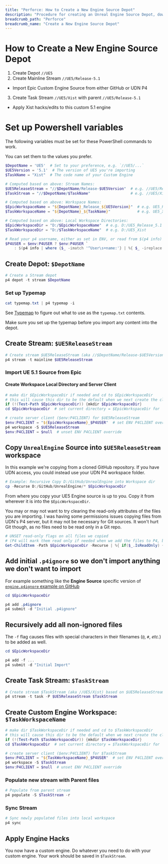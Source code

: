 ```yaml
---
title: "Perforce: How to Create a New Engine Source Depot"
description: "Procedure for creating an Unreal Engine Source Depot, downstream from Epic Games GitHub/Perforce"
breadcrumb_path: "Perforce"
breadcrumb_name: "Create a New Engine Source Depot"
---
```


# How to Create a New Engine Source Depot

1. Create Depot `//UE5`
2. Create Mainline Stream `//UE5/Release-5.1`
  - Import Epic Custom Engine Source from either GitHub or UDN P4
3. Create Task Stream `//UE5/Xist` with parent `//UE5/Release-5.1`
  - Apply Xist hacks/edits to this custom 5.1 engine


# Set up Powershell variables

The following variables must be set for these PowerShell commands to work.

You can set them to the values you prefer.

```powershell
$DepotName = 'UE5'  # Set to your preference, e.g. `//UE5/...`
$UE5Version = '5.1'  # The version of UE5 you're importing
$TaskName = "Xist"  # The code name of your Custom Engine

# Computed based on above: Stream Names:
$UE5ReleaseStream = "//$DepotName/Release-$UE5Version"  # e.g. //UE5/Release-5.1
$TaskStream = "//$DepotName/$TaskName"                  # e.g. //UE5/Xist

# Computed based on above: Workspace Names:
$EpicWorkspaceName = "${DepotName}_Release_${UE5Version}"  # e.g. UE5_Release_5.1
$TaskWorkspaceName = "${DepotName}_${TaskName}"            # e.g. UE5_Xist

# Computed based on above: Local Workspace Directories:
$EpicWorkspaceDir = "D:/$EpicWorkspaceName"  # e.g. D:/UE5_Release_5.1
$TaskWorkspaceDir = "D:/$TaskWorkspaceName"  # e.g. D:/UE5_Xist

# Read your p4 username, either as set in ENV, or read from $(p4 info)
$P4USER = $env:P4USER ? $env:P4USER `
    : $(p4 info | where {$_ -imatch '^User\s+name:'} | %{ $_ -ireplace '^User\s+name:\s*','' })
```

## Create Depot: `$DepotName`

```powershell
# Create a Stream depot
p4 depot -t stream $DepotName
```

### Set up Typemap

```powershell
cat typemap.txt | p4 typemap -i
```

See [Typemap](./Typemap) to figure out what to use as the `typemap.txt` contents.

Make sure you set up the typemap before you import any content into the depot.


## Create Stream: `$UE5ReleaseStream`

```powershell
# Create stream $UE5ReleaseStream (aka //$DepotName/Release-$UE5Version)
p4 stream -t mainline $UE5ReleaseStream
```

### Import UE 5.1 Source from Epic

#### Create Workspace Local Directory and Server Client

```powershell
# make dir $EpicWorkspaceDir if needed and cd to $EpicWorkspaceDir
# this will cause this dir to be the default when we next create the client on the server
if (!(Test-Path $EpicWorkspaceDir)) {mkdir $EpicWorkspaceDir}
cd $EpicWorkspaceDir  # set current directory = $EpicWorkspaceDir for `p4 workspace`

# create server client ($env:P4CLIENT) for $UE5ReleaseStream
$env:P4CLIENT = "${EpicWorkspaceName}_$P4USER"  # set ENV P4CLIENT override
p4 workspace -S $UE5ReleaseStream
$env:P4CLIENT = $null  # unset ENV P4CLIENT override
```


## Copy `UnrealEngine` Source into `$UE5ReleaseStream` workspace

In this example we're copying from a cloned GitHub repository.
If you have UDN access, you could instead use your UDN P4 workspace folder.

```powershell
# Example: Recursive Copy D:/GitHub/UnrealEngine into Workspace dir
cp -Recurse D:/GitHub/UnrealEngine/* $EpicWorkspaceDir
```

From where you copy your UE5 Engine source is up to you.
Copy it from wherever it is into the `$EpicWorkspaceDir`.

You may or may not want to try clearing the read-only attributes
of the files you are importing.  I was having some permissions issues
copying files from UDN's P4 server, but it may not be necessary for Git sources.
It won't hurt Git though, as no files need to be read only in a Git repo.

```powershell
# UNSET read-only flags on all files we copied
# (P4 will mark them read only if needed when we add the files to P4, based on your typemap)
Get-ChildItem -Path $EpicWorkspaceDir -Recurse | %{ if($_.IsReadOnly) {$_.IsReadOnly = $false} }
```

## Add initial `.p4ignore` so we don't import anything we don't want to import

For example something like the **Engine Source** specific version of
[`engine.p4ignore` example on GitHub](https://github.com/XistGG/Perforce-Setup/blob/main/engine.p4ignore)

```powershell
cd $EpicWorkspaceDir

p4 add .p4ignore
p4 submit -d "Initial .p4ignore"
```

## Recursively add all non-ignored files

The `-f` flag causes files with special characters in their filenames (`@`, `#`, *etc.*)
to be added as well.

```powershell
cd $EpicWorkspaceDir

p4 add -f ...
p4 submit -d "Initial Import"
```


## Create Task Stream: `$TaskStream`

```powershell
# Create stream $TaskStream (aka //UE5/Xist) based on $UE5ReleaseStream
p4 stream -t task -P $UE5ReleaseStream $TaskStream
```

## Create Custom Engine Workspace: `$TaskWorkspaceName`

```powershell
# make dir $TaskWorkspaceDir if needed and cd to $TaskWorkspaceDir
# this will cause this dir to be the default when we next create the client on the server
if (!(Test-Path $TaskWorkspaceDir)) {mkdir $TaskWorkspaceDir}
cd $TaskWorkspaceDir  # set current directory = $TaskWorkspaceDir for `p4 workspace`

# create server client ($env:P4CLIENT) for $TaskStream
$env:P4CLIENT = "${TaskWorkspaceName}_$P4USER"  # set ENV P4CLIENT override
p4 workspace -S $TaskStream
$env:P4CLIENT = $null  # unset ENV P4CLIENT override
```

### Populate new stream with Parent files

```powershell
# Populate from parent stream
p4 populate -S $TaskStream -r
```

### Sync Stream

```powershell
# Sync newly populated files into local workspace
p4 sync
```


## Apply Engine Hacks

You now have a custom engine.  Do whatever you need to do with your custom engine.
Your work should be saved in `$TaskStream`.

